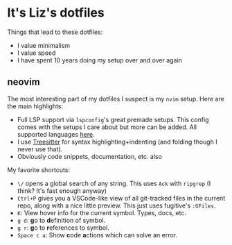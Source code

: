 # It's Liz's dotfiles
Things that lead to these dotfiles:
- I value minimalism
- I value speed
- I have spent 10 years doing my setup over and over again

## neovim
The most interesting part of my dotfiles I suspect is my `nvim` setup. Here are the main highlights:
- Full LSP support via `lspconfig`'s great premade setups. This config comes with the setups I care about but more can be added. All supported languages [here](https://github.com/neovim/nvim-lspconfig/blob/master/doc/configs.md).
- I use [Treesitter](https://github.com/nvim-treesitter/nvim-treesitter) for syntax highlighting+indenting (and folding though I never use that).
- Obviously code snippets, documentation, etc. also

My favorite shortcuts:
- `\/` opens a global search of any string. This uses `Ack` with `ripgrep` (I think? It's fast enough anyway)
- `Ctrl+P` gives you a VSCode-like view of all git-tracked files in the current repo, along with a nice little preview. This just uses fugitive's `:GFiles`.
- `K`: View hover info for the current symbol. Types, docs, etc.
- `g d`: **g**o to **d**efinition of symbol.
- `g r`: **g**o to **r**eferences to symbol.
- `Space c a`: Show **c**ode **a**ctions which can solve an error.
